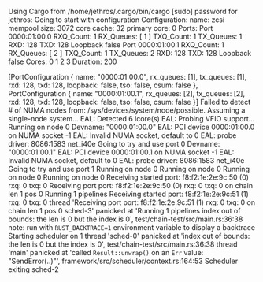 Using Cargo from /home/jethros/.cargo/bin/cargo
[sudo] password for jethros:
Going to start with configuration Configuration: name: zcsi mempool size: 3072 core cache: 32 primary core: 0
 Ports:
        Port 0000:01:00.0 RXQ_Count: 1 RX_Queues: [ 1 ] TXQ_Count: 1 TX_Queues: 1 RXD: 128 TXD: 128 Loopback false
        Port 0000:01:00.1 RXQ_Count: 1 RX_Queues: [ 2 ] TXQ_Count: 1 TX_Queues: 2 RXD: 128 TXD: 128 Loopback false
Cores:
        0
        1
        2
        3
Duration: 200

[PortConfiguration { name: "0000:01:00.0", rx_queues: [1], tx_queues: [1], rxd: 128, txd: 128, loopback: false, tso: false, csum: false }, PortConfiguration { name: "0000:01:00.1", rx_queues: [2], tx_queues: [2], rxd: 128, txd: 128, loopback: false, tso: false, csum: false }]
Failed to detect # of NUMA nodes from: /sys/devices/system/node/possible. Assuming a single-node system...
EAL: Detected 6 lcore(s)
EAL: Probing VFIO support...
Running on node 0
Devname: "0000:01:00.0"
EAL: PCI device 0000:01:00.0 on NUMA socket -1
EAL:   Invalid NUMA socket, default to 0
EAL:   probe driver: 8086:1583 net_i40e
Going to try and use port 0
Devname: "0000:01:00.1"
EAL: PCI device 0000:01:00.1 on NUMA socket -1
EAL:   Invalid NUMA socket, default to 0
EAL:   probe driver: 8086:1583 net_i40e
Going to try and use port 1
Running on node 0
Running on node 0
Running on node 0
Running on node 0
Receiving started port: f8:f2:1e:2e:9c:50 (0) rxq: 0 txq: 0
Receiving port port: f8:f2:1e:2e:9c:50 (0) rxq: 0 txq: 0 on chain len 1 pos 0
Running 1 pipelines
Receiving started port: f8:f2:1e:2e:9c:51 (1) rxq: 0 txq: 0
thread 'Receiving port port: f8:f2:1e:2e:9c:51 (1) rxq: 0 txq: 0 on chain len 1 pos 0
sched-3' panicked at 'Running 1 pipelines
index out of bounds: the len is 0 but the index is 0', test/chain-test/src/main.rs:36:38
note: run with `RUST_BACKTRACE=1` environment variable to display a backtrace
Starting scheduler on 1
thread 'sched-0' panicked at 'index out of bounds: the len is 0 but the index is 0', test/chain-test/src/main.rs:36:38
thread 'main' panicked at 'called `Result::unwrap()` on an `Err` value: "SendError(..)"', framework/src/scheduler/context.rs:164:53
Scheduler exiting sched-2

